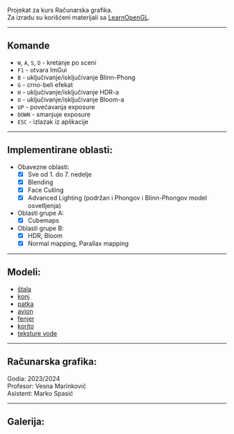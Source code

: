 Projekat za kurs Računarska grafika.\
Za izradu su korišćeni materijali sa [LearnOpenGL](https://learnopengl.com/). 

---------------

## Komande
- `W`, `A`, `S`, `D` - kretanje po sceni
- `F1` - otvara ImGui
- `B` - uključivanje/isključivanje Blinn-Phong
- `G` - crno-beli efekat
- `H` - uključivanje/isključivanje HDR-a
- `U` - uključivanje/isključivanje Bloom-a
- `UP` - povećavanja exposure
- `DOWN` - smanjuje exposure
- `ESC` - izlazak iz aplikacije

---------------
## Implementirane oblasti:
- Obavezne oblasti:
  - [x] Sve od 1. do 7. nedelje
  - [x] Blending
  - [x] Face Culling
  - [x] Advanced Lighting (podržan i Phongov i Blinn-Phongov model osvetljenja)
- Oblasti grupe A:
  - [x] Cubemaps
- Oblasti grupe B:
  - [x] HDR, Bloom
  - [x] Normal mapping, Parallax mapping

---------------

## Modeli:
- [štala](https://www.cgtrader.com/free-3d-models/architectural/other/free-farm-building-storage-4k-pbr-game-ready)
- [konj](https://sketchfab.com/3d-models/horse-29a679df4a014b55a9476b520b430895)
- [patka](https://sketchfab.com/3d-models/duck-1ef90928c6994bb28d8069069dd5adce)
- [avion](https://sketchfab.com/3d-models/plane-low-poly-6f41d5adee2f4c71a3dca8c943829b7f)
- [fenjer](https://sketchfab.com/3d-models/lantern-6a440d28424c451098a6ebbe51c848c7)
- [korito](https://sketchfab.com/3d-models/feeding-trough-low-poly-and-game-ready-18d5d6a265214b689f6065d4139fbb6a)
- [teksture vode](https://sketchfab.com/3d-models/ocean-surface-648a41a46dfb4c208a41f2b79f85e63d)

---------------

## Računarska grafika:
Godia: 2023/2024 \
Profesor: Vesna Marinković \
Asistent: Marko Spasić

---------------
## Galerija:
